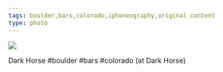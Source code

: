 ```yaml
---
tags: boulder,bars,colorado,iphoneography,original content
type: photo
---
```

<img src="http://24.media.tumblr.com/7f00c44add702b1ecd27b74a80f529d9/tumblr_miusfrzOhU1rdkc0do1_1280.jpg" />

Dark Horse #boulder #bars #colorado  (at Dark Horse)
